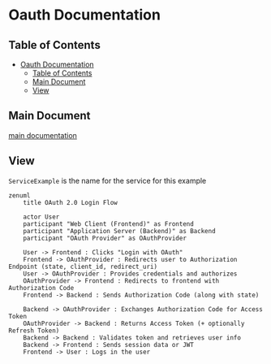 # Oauth Documentation

## Table of Contents

- [Oauth Documentation](#oauth-documentation)
  - [Table of Contents](#table-of-contents)
  - [Main Document](#main-document)
  - [View](#view)

## Main Document

[main documentation](../README.md)

## View

`ServiceExample` is the name for the service for this example

```mermaid
zenuml
    title OAuth 2.0 Login Flow

    actor User
    participant "Web Client (Frontend)" as Frontend
    participant "Application Server (Backend)" as Backend
    participant "OAuth Provider" as OAuthProvider

    User -> Frontend : Clicks "Login with OAuth"
    Frontend -> OAuthProvider : Redirects user to Authorization Endpoint (state, client_id, redirect_uri)
    User -> OAuthProvider : Provides credentials and authorizes
    OAuthProvider -> Frontend : Redirects to frontend with Authorization Code
    Frontend -> Backend : Sends Authorization Code (along with state)

    Backend -> OAuthProvider : Exchanges Authorization Code for Access Token
    OAuthProvider -> Backend : Returns Access Token (+ optionally Refresh Token)
    Backend -> Backend : Validates token and retrieves user info
    Backend -> Frontend : Sends session data or JWT
    Frontend -> User : Logs in the user
```
